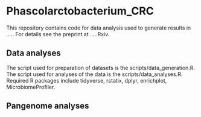 # Phascolarctobacterium_CRC

This repository contains code for data analysis used to generate results in ..... For details see the preprint at .....Rxiv.

## Data analyses
The script used for preparation of datasets is the scripts/data_generation.R. The script used for analyses of the data is the scripts/data_analyses.R. Required R packages include tidyverse, rstatix, dplyr, enrichplot, MicrobiomeProfiler.

## Pangenome analyses
